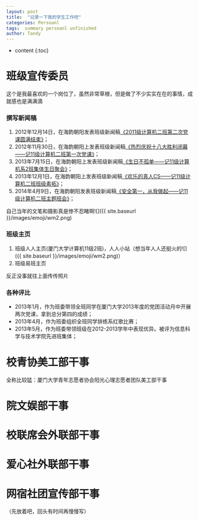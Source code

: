 ```yaml
---
layout: post
title:  "记录一下我的学生工作吧"
categories: Persoanl
tags:  summary persoanl unfinished
author: Tandy
---
```


* content
{:toc}




# 班级宣传委员

这个是我最喜欢的一个岗位了，虽然非常草根，但是做了不少实实在在的事情，成就感也是满满滴

### 撰写新闻稿

1. 2012年12月14日，在海韵朝阳发表班级新闻稿[《2011级计算机二班第二次党课圆满结束》](http://hyzybks.xmu.edu.cn/5f/14/c1318a24340/page.htm)；
2. 2012年11月30日，在海韵朝阳上发表班级新闻稿[《热烈庆祝十八大胜利闭幕——记11级计算机二班第一次党课》](http://hyzybks.xmu.edu.cn/5d/d4/c1318a24020/page.htm)；
3. 2013年7月15日，在海韵朝阳上发表班级新闻稿[《生日不孤单——记11级计算机系2班集体生日聚会》](http://hyzybks.xmu.edu.cn/61/b2/c1318a25010/page.htm)；
4. 2013年12月1日，在海韵朝阳上发表班级新闻稿[《欢乐的真人CS——记11级计算机二班班级素拓》](http://hyzybks.xmu.edu.cn/63/d9/c1318a25561/page.htm)；
5. 2014年4月9日，在海韵朝阳发表班级新闻稿[《安全第一，从我做起——记11级计算机二班主题班会》](http://hyzybks.xmu.edu.cn/65/73/c1318a25971/page.htm)；

自己当年的文笔和摄影真是惨不忍睹啊![]({{ site.baseurl }}/images/emoji/wm2.png)

### 班级主页

1. 班级人人主页(厦门大学计算机11级2班)，人人小站（想当年人人还挺火的![]({{ site.baseurl }}/images/emoji/wm2.png)）
2. 班级易班主页

反正没事就往上面传传照片

### 各种评比

- 2013年1月，作为班委带领全班同学在厦门大学2013年度的党团活动月中开展两次党课，拿到总分第四的成绩；
- 2013年4月，作为班委组织全班同学排练系红歌比赛；
- 2013年5月，作为班委带领班级在2012-2013学年中表现优异。被评为信息科学与技术学院先进班集体；

# 校青协美工部干事

全称比较猛：厦门大学青年志愿者协会阳光心理志愿者团队美工部干事

# 院文娱部干事

# 校联席会外联部干事

# 爱心社外联部干事

# 网宿社团宣传部干事


（先放着吧，回头有时间再慢慢写）